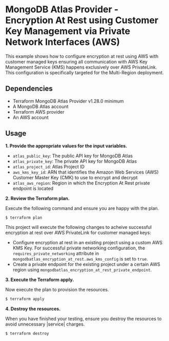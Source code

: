 # MongoDB Atlas Provider - Encryption At Rest using Customer Key Management via Private Network Interfaces (AWS)

This example shows how to configure encryption at rest using AWS with customer managed keys ensuring all communication with AWS Key Management Service (KMS) happens exclusively over AWS PrivateLink. This configuration is specifically targeted for the Multi-Region deployment.

## Dependencies

- Terraform MongoDB Atlas Provider v1.28.0 minimum
- A MongoDB Atlas account
- Terraform AWS provider
- An AWS account

## Usage

**1\. Provide the appropriate values for the input variables.**

- `atlas_public_key`: The public API key for MongoDB Atlas
- `atlas_private_key`: The private API key for MongoDB Atlas
- `atlas_project_id`: Atlas Project ID
- `aws_kms_key_id`: ARN that identifies the Amazon Web Services (AWS) Customer Master Key (CMK) to use to encrypt and decrypt
- `atlas_aws_region`: Region in which the Encryption At Rest private endpoint is located

**2\. Review the Terraform plan.**

Execute the following command and ensure you are happy with the plan.

```bash
$ terraform plan
```

This project will execute the following changes to acheive successful encryption at rest over AWS PrivateLink for customer managed keys:

- Configure encryption at rest in an existing project using a custom AWS KMS Key. For successful private networking configuration, the `requires_private_networking` attribute in `mongodbatlas_encryption_at_rest.aws_kms_config` is set to `true`.
- Create a private endpoint for the existing project under a certain AWS region using `mongodbatlas_encryption_at_rest_private_endpoint`.

**3\. Execute the Terraform apply.**

Now execute the plan to provision the resources.

```bash
$ terraform apply
```

**4\. Destroy the resources.**

When you have finished your testing, ensure you destroy the resources to avoid unnecessary |service| charges.

```bash
$ terraform destroy
```
